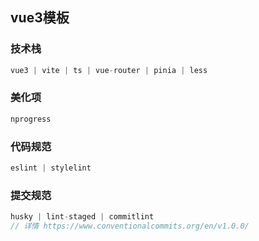 ## vue3模板

### 技术栈
```javascript
vue3 | vite | ts | vue-router | pinia | less
```

### 美化项
```javascript
nprogress
```

### 代码规范
```javascript
eslint | stylelint
```

### 提交规范
```javascript
husky | lint-staged | commitlint
// 详情 https://www.conventionalcommits.org/en/v1.0.0/
```

